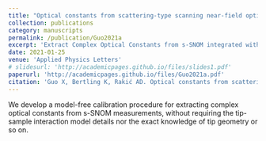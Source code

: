 ```yaml
---
title: "Optical constants from scattering-type scanning near-field optical microscope"
collection: publications
category: manuscripts
permalink: /publication/Guo2021a
excerpt: 'Extract Complex Optical Constants from s-SNOM integrated with a THz time-domain spectroscopy'
date: 2021-01-25
venue: 'Applied Physics Letters'
# slidesurl: 'http://academicpages.github.io/files/slides1.pdf'
paperurl: 'http://academicpages.github.io/files/Guo2021a.pdf'
citation: 'Guo X, Bertling K, Rakić AD. Optical constants from scattering-type scanning near-field optical microscope. Applied Physics Letters. 2021 Jan 25;118(4).'
---
```


We develop a model-free calibration procedure for extracting complex optical constants from s-SNOM measurements, without requiring the tip-sample interaction model details nor the exact knowledge of tip geometry or so on.